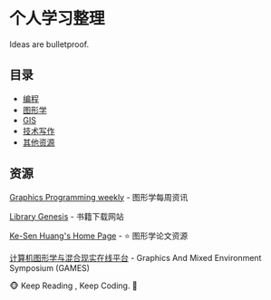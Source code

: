 # 个人学习整理

Ideas are bulletproof.

## 目录

+ [编程](./0_programming.md)
+ [图形学](./1_cg.md)
+ [GIS](./2_gis.md)
+ [技术写作](./2_technical_writing.md)
+ [其他资源](./5_resources.md)

## 资源

[Graphics Programming weekly](https://www.jendrikillner.com/post/) - 图形学每周资讯

[Library Genesis](http://libgen.rs/) - 书籍下载网站

[Ke-Sen Huang's Home Page](http://kesen.realtimerendering.com/) - :star: 图形学论文资源

[计算机图形学与混合现实在线平台](https://games-cn.org/) - Graphics And Mixed Environment Symposium (GAMES)



:monkey_face: Keep Reading , Keep Coding. :see_no_evil:
